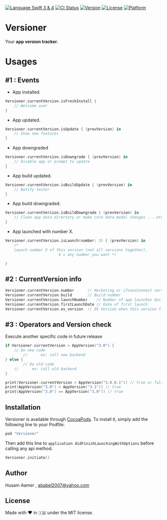 <a href="https://swift.org" target="_blank"><img src="https://img.shields.io/badge/Language-Swift%203-orange.svg" alt="Language Swift 3 & 4"></a>
[![CI Status](http://img.shields.io/travis/ababel2007@yahoo.com/Versioner.svg?style=flat)](https://travis-ci.org/ababel2007@yahoo.com/Versioner)
[![Version](https://img.shields.io/cocoapods/v/Versioner.svg?style=flat)](http://cocoapods.org/pods/Versioner)
[![License](https://img.shields.io/cocoapods/l/Versioner.svg?style=flat)](http://cocoapods.org/pods/Versioner)
[![Platform](https://img.shields.io/cocoapods/p/Versioner.svg?style=flat)](http://cocoapods.org/pods/Versioner)


# Versioner

Your **app version tracker**.

# Usages 
## #1 : Events

* App installed.
```swift
Versioner.currentVersion.isFreshInstall {
	// Welcome user
}
```

* App updated.
```swift
Versioner.currentVersion.isUpdate { (prevVersion) in 
	// Show new features
}
```

* App downgraded
```swift
Versioner.currentVersion.isDowngrade { (prevVersion) in 
	// Disable app or prompt to update
}
```
* App build updated.
```swift
Versioner.currentVersion.isBuildUpdate { (prevVersion) in 
	// Notify tester
}
```
* App build downgraded.
```swift
Versioner.currentVersion.isBuildDowngrade { (prevVersion) in 
	// Clean app data directory or make core data model changes ... etc
}
```
* App launched with number X.
```swift
Versioner.currentVersion.isLaunch(number: 3) { (prevVersion) in 
	/* 
	Launch number X of this version (not all versions together),
                        X = any number you want */

}
```

## #2 : CurrentVersion info
```swift
Versioner.currentVersion.number 	 // Marketing or iTunesConnect version
Versioner.currentVersion.build 		 // Build number
Versioner.currentVersion.launchNumber	 // Number of app launches during this version
Versioner.currentVersion.firstLaunchDate // Date of first launch
Versioner.currentVersion.os_version	 // OS Version when this version first installed
```
## #3 : Operators and Version check 
 
 Execute another specific code in future release
```swift
if Versioner.currentVersion > AppVersion("3.0") {
	// Do new code
        //      ex: call new backend
} else {
        // Do old code
	//      ex: call old backend
}
```
```swift
print(Versioner.currentVersion > AppVersion("3.0.0.1")) // true or false
print(AppVersion("3.0") < AppVersion("3.1")) // true
print(AppVersion("3.0") == AppVersion("3.0")) // true
```

## Installation

Versioner is available through [CocoaPods](http://cocoapods.org). To install
it, simply add the following line to your Podfile:

```ruby
pod "Versioner"
```

Then add this line to `application didFinishLaunchingWithOptions` before calling any api method.
```swift
Versioner.initiate()
```

## Author

Husam Aamer , ababel2007@yahoo.com

## License

Made with ❤️ in 🇮🇶 under the MIT license.
